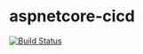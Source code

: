 # aspnetcore-cicd

[![Build Status](https://dev.azure.com/annamalai2k11/aspnetcore-cicd/_apis/build/status/annamalai2k11.aspnetcore-cicd?branchName=master)](https://dev.azure.com/annamalai2k11/aspnetcore-cicd/_build/latest?definitionId=2&branchName=master)